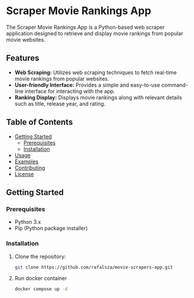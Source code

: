 # Scraper Movie Rankings App

The Scraper Movie Rankings App is a Python-based web scraper application designed to retrieve and display movie rankings from popular movie websites.

## Features

- **Web Scraping:** Utilizes web scraping techniques to fetch real-time movie rankings from popular websites.
- **User-friendly Interface:** Provides a simple and easy-to-use command-line interface for interacting with the app.
- **Ranking Display:** Displays movie rankings along with relevant details such as title, release year, and rating.

## Table of Contents

- [Getting Started](#getting-started)
  - [Prerequisites](#prerequisites)
  - [Installation](#installation)
- [Usage](#usage)
- [Examples](#examples)
- [Contributing](#contributing)
- [License](#license)

## Getting Started

### Prerequisites

- Python 3.x
- Pip (Python package installer)

### Installation

1. Clone the repository:

   ```bash
   git clone https://github.com/rafalsza/movie-scrapers-app.git
2. Run docker container

    ```bash
   docker compose up -d


